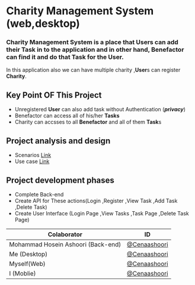# Charity Management System (web,desktop)

### Charity Management System is a place that **User**s can add their **Task** in to the application and in other hand, **Benefactor** can find it and do that **Task** for the **User**.
In this application also we can have multiple charity ,**User**s can register **Charity**.

## Key Point OF This Project 
- Unregistered **User** can also add task without Authentication (***privacy***)
- Benefactor can access all of his/her **Tasks**
- Charity can accsses to all **Benefactor** and all of them **Task**s

## Project analysis and design
- Scenarios [Link](https://github.com/CenaAshoori/charity/blob/master/Documents/Scenarios.md)
- Use case [Link](https://github.com/CenaAshoori/charity/blob/master/Documents/UseCase.md)
## Project development phases
- Complete Back-end
- Create API for These actions(Login ,Register ,View Task ,Add Task ,Delete Task)
- Create User Interface (Login Page ,View Tasks ,Task Page ,Delete Task Page)





 
Colaborator | ID
------------ | -------------
Mohammad Hosein Ashoori (Back-end)|[@Cenaashoori](http://github.com/CenaAshoori)
Me (Desktop)|[@Cenaashoori](http://github.com/CenaAshoori)
Myself(Web)|[@Cenaashoori](http://github.com/CenaAshoori)
I (Moblie)| [@Cenaashoori](http://github.com/CenaAshoori)

